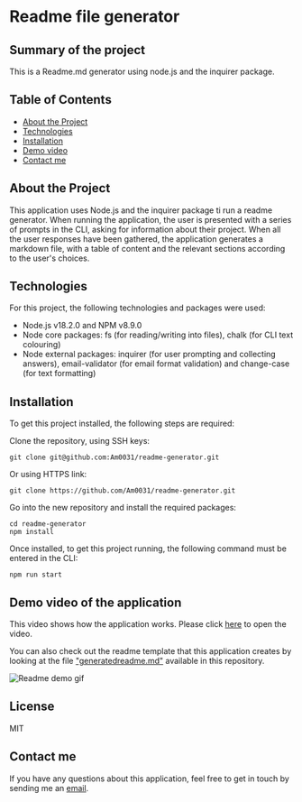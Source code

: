 # Readme file generator

## Summary of the project

This is a Readme.md generator using node.js and the inquirer package.

## Table of Contents

- [About the Project](#about-the-project)
- [Technologies](#technologies)
- [Installation](#installation)
- [Demo video](#demo-video-of-the-application)
- [Contact me](#contact-me)

## About the Project

This application uses Node.js and the inquirer package ti run a readme generator. When running the application, the user is presented with a series of prompts in the CLI, asking for information about their project. When all the user responses have been gathered, the application generates a markdown file, with a table of content and the relevant sections according to the user's choices.

## Technologies

For this project, the following technologies and packages were used:

- Node.js v18.2.0 and NPM v8.9.0
- Node core packages: fs (for reading/writing into files), chalk (for CLI text colouring)
- Node external packages: inquirer (for user prompting and collecting answers), email-validator (for email format validation) and change-case (for text formatting)

## Installation

To get this project installed, the following steps are required:

Clone the repository, using SSH keys:

```
git clone git@github.com:Am0031/readme-generator.git
```

Or using HTTPS link:

```
git clone https://github.com/Am0031/readme-generator.git
```

Go into the new repository and install the required packages:

```
cd readme-generator
npm install
```

Once installed, to get this project running, the following command must be entered in the CLI:

```
npm run start
```

## Demo video of the application

This video shows how the application works.
Please click [here](https://drive.google.com/file/d/19Onj9t4jXswuMQkjJEMq_R2FEVlDz3yd/view) to open the video.

You can also check out the readme template that this application creates by looking at the file ["generatedreadme.md"](generatedreadme.md) available in this repository.

![Readme demo gif](readme-generator-demo.gif)

## License

MIT

## Contact me

If you have any questions about this application, feel free to get in touch by sending me an [email](mailto:amelie.pira@gmail.com).
